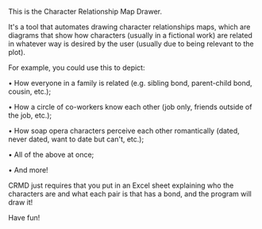 This is the Character Relationship Map Drawer.

It's a tool that automates drawing character relationships maps, which are diagrams that show how characters (usually in a fictional work) are related in whatever way is desired by the user (usually due to being relevant to the plot).

For example, you could use this to depict:

• How everyone in a family is related (e.g. sibling bond, parent-child bond, cousin, etc.);

• How a circle of co-workers know each other (job only, friends outside of the job, etc.);

• How soap opera characters perceive each other romantically (dated, never dated, want to date but can't, etc.);

• All of the above at once;

• And more!

CRMD just requires that you put in an Excel sheet explaining who the characters are and what each pair is that has a bond, and the program will draw it!

Have fun!
